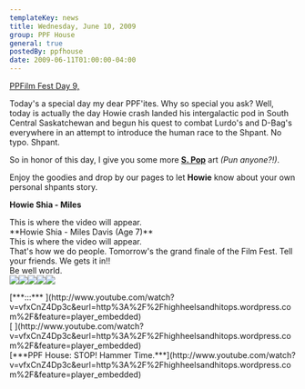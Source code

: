 ```yaml
---
templateKey: news
title: Wednesday, June 10, 2009
group: PPF House
general: true
postedBy: ppfhouse
date: 2009-06-11T01:00:00-04:00
---
```

[PPFilm Fest Day 9,](http://ppfhouse.bandcamp.com)

Today's a special day my dear PPF'ites. Why so special you ask? Well, today is actually the day Howie crash landed his intergalactic pod in South Central Saskatchewan and begun his quest to combat Lurdo's and D-Bag's everywhere in an attempt to introduce the human race to the Shpant. No typo. Shpant.

So in honor of this day, I give you some more [**S. Pop**](http://www.ppfhouse.com/art) art *(Pun anyone?!)*.

Enjoy the goodies and drop by our pages to let **Howie** know about your own personal shpants story.

 **Howie Shia - Miles**

 <script src="http://ppfhouse.com/mediaplayer/swfobject.js" type="text/javascript"></script><div id="player1244753244">This is where the video will appear.</div><div> </div><div>**Howie Shia - Miles Davis (Age 7)**</div><div> </div> <script type="text/javascript">
var so = new SWFObject('http://ppfhouse.com/mediaplayer/player.swf','mpl','285','161','9');
so.addParam('allowscriptaccess','always');
so.addParam('allowfullscreen','true');
so.addParam('wmode','transparent');
so.addParam('flashvars','&file=poabd-miles1.flv');
so.write('player1244753244');
</script> <script src="http://ppfhouse.com/mediaplayer/swfobject.js" type="text/javascript"></script><div id="player1244753305">This is where the video will appear.</div><div> </div><div>That's how we do people. Tomorrow's the grand finale of the Film Fest. Tell your friends. We gets it in!!</div><div> </div><div>Be well world.</div> [![](http://masiaone.com/wp-content/themes/MASIA02/images/icon_youtube.jpg)](http://www.youtube.com/ppfhouse)[![](http://masiaone.com/wp-content/themes/MASIA02/images/icon_myspace.jpg)](http://www.myspace.com/ppfhouse)[![](http://masiaone.com/wp-content/themes/MASIA02/images/icon_twitter.jpg)](http://www.twitter.com/ppfhouse)[![](http://masiaone.com/wp-content/themes/MASIA02/images/icon_facebook.jpg)](http://www.facebook.com/home.php#/pages/PPF-House/32210491219?ref=ts)[![](http://s3.amazonaws.com/twitter_production/profile_images/60316485/bc_bigger.jpg)](http://ppfhouse.bandcamp.com)

<div> </div><div>[***:::*** ](http://www.youtube.com/watch?v=vfxCnZ4Dp3c&eurl=http%3A%2F%2Fhighheelsandhitops.wordpress.com%2F&feature=player_embedded)</div><div>[  
 ](http://www.youtube.com/watch?v=vfxCnZ4Dp3c&eurl=http%3A%2F%2Fhighheelsandhitops.wordpress.com%2F&feature=player_embedded)</div><div>[***PPF House: STOP! Hammer Time.***](http://www.youtube.com/watch?v=vfxCnZ4Dp3c&eurl=http%3A%2F%2Fhighheelsandhitops.wordpress.com%2F&feature=player_embedded)</div> <script type="text/javascript">
var so = new SWFObject('http://ppfhouse.com/mediaplayer/player.swf','mpl','285','161','9');
so.addParam('allowscriptaccess','always');
so.addParam('allowfullscreen','true');
so.addParam('wmode','transparent');
so.addParam('flashvars','&file=poabd-miles2.flv');
so.write('player1244753305');
</script>